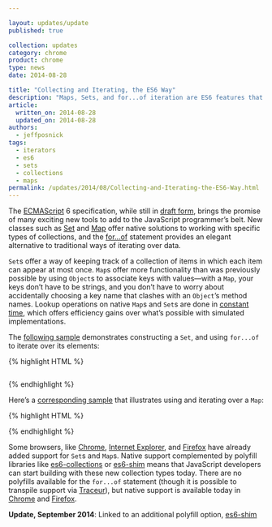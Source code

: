 ```yaml
---

layout: updates/update
published: true

collection: updates
category: chrome
product: chrome
type: news
date: 2014-08-28

title: "Collecting and Iterating, the ES6 Way"
description: "Maps, Sets, and for...of iteration are ES6 features that can change the way you work with collections of data."
article:
  written_on: 2014-08-28
  updated_on: 2014-08-28
authors:
  - jeffposnick
tags:
  - iterators
  - es6
  - sets
  - collections
  - maps
permalink: /updates/2014/08/Collecting-and-Iterating-the-ES6-Way.html
---
```

The [ECMAScript](http://en.wikipedia.org/wiki/ECMAScript) 6 specification, while still in [draft form](http://people.mozilla.org/~jorendorff/es6-draft.html), brings the promise of many exciting new tools to add to the JavaScript programmer’s belt. New classes such as [Set](https://people.mozilla.org/~jorendorff/es6-draft.html#sec-set-objects) and [Map](https://people.mozilla.org/~jorendorff/es6-draft.html#sec-map-objects) offer native solutions to working with specific types of collections, and the [for...of](https://people.mozilla.org/~jorendorff/es6-draft.html#sec-iteration-statements) statement provides an elegant alternative to traditional ways of iterating over data.

`Set`s offer a way of keeping track of a collection of items in which each item can appear at most once. `Map`s offer more functionality than was previously possible by using `Object`s to associate keys with values—with a `Map`, your keys don’t have to be strings, and you don’t have to worry about accidentally choosing a key name that clashes with an `Object`’s method names. Lookup operations on native `Map`s and `Set`s are done in [constant time](http://en.wikipedia.org/wiki/Time_complexity#Constant_time), which offers efficiency gains over what’s possible with simulated implementations.

The [following sample](https://googlechrome.github.io/samples/collections-iterators-es6/index.html) demonstrates constructing a `Set`, and using `for...of` to iterate over its elements:

{% highlight HTML %}
<pre id="log"></pre>

<script>
  function log() {
    document.querySelector('#log').textContent += Array.prototype.join.call(arguments, '') + '\n';
  }

  log('Creating, using, and iterating over a Set:');
  var randomIntegers = new Set();
  // Generate a random integer in the range [1..10] five times,
  // and use a Set to keep track of the distinct integers that were generated.
  for (var i = 0; i < 5; i++) {
    randomIntegers.add(Math.floor(Math.random() * 10) + 1);
  }
  log(randomIntegers.size, ' distinct integers were generated.');
  log('The number 10 was ', randomIntegers.has(10) ? '' : 'not ', 'one of them.');
  log('Here\'s all of them:');
  // Use for...of to iterate over the items in the Set.
  // https://people.mozilla.org/~jorendorff/es6-draft.html#sec-iteration-statements
  // The Set iterator yields a single value corresponding to each entry in the Set.
  for (var item of randomIntegers) {
    log(item);
  }
</script>
{% endhighlight %}

Here’s a [corresponding sample](https://googlechrome.github.io/samples/collections-iterators-es6/index.html) that illustrates using and iterating over a `Map`:

{% highlight HTML %}
<script>
  log('\nCreating and iterating over a Map:');
  // Maps can be initialized by passing in an iterable value (https://people.mozilla.org/~jorendorff/es6-draft.html#sec-map-iterable)
  // Here, we use an Array of Arrays to initialize. The first value in each sub-Array is the new
  // Map entry's key, and the second is the item's value.
  var typesOfKeys = new Map([
    ['one', 'My key is a string.'],
    ['1', 'My key is also a string'],
    [1, 'My key is a number'],
    [document.querySelector('#log'), 'My key is an object']
  ]);
  // You can also call set() to add new keys/values to an existing Map.
  typesOfKeys.set('!!!!', 'My key is excited!');

  // Use for...of to iterate over the items in the Map.
  // https://people.mozilla.org/~jorendorff/es6-draft.html#sec-iteration-statements
  // There are several types of Map iterators available.
  // typesOfKeys.keys() can be used to iterate over just the keys:
  log('Just the keys:');
  for (var key of typesOfKeys.keys()) {
    log('  key: ', key);
  }

  // typesOfKeys.values() can be used to iterate over just the values:
  log('Just the values:');
  for (var value of typesOfKeys.values()) {
    log('  value: ', value);
  }

  // The default Map iterator yields an Array with two items; the first is the Map entry's key and the
  // second is the Map entry's value. This default iterator is equivalent to typesOfKeys.entries().
  log('Keys and values:');
  // Alternative, ES6-idiomatic syntax currently supported in Safari & Firefox:
  // for (var [key, value] of typesOfKeys) { … }
  for (var item of typesOfKeys) {
    log('  ', item[0], ' -> ', item[1]);
  }
</script>
{% endhighlight %}

Some browsers, like [Chrome](http://www.chromestatus.com/feature/4818609708728320), [Internet Explorer](http://msdn.microsoft.com/en-us/library/ie/dn263029), and [Firefox](https://developer.mozilla.org/en-US/docs/Web/JavaScript/Reference/Global_Objects/Map) have already added support for `Set`s and `Map`s. Native support complemented by polyfill libraries like [es6-collections](https://github.com/WebReflection/es6-collections) or [es6-shim](https://github.com/paulmillr/es6-shim/) means that JavaScript developers can start building with these new collection types today. There are no polyfills available for the `for...of` statement (though it is possible to transpile support via [Traceur](https://github.com/google/traceur-compiler)), but native support is available today in [Chrome](http://www.chromestatus.com/feature/4696563918045184) and [Firefox](https://developer.mozilla.org/en-US/docs/Web/JavaScript/Reference/Statements/for...of).

**Update, September 2014**: Linked to an additional polyfill option, [es6-shim](https://github.com/paulmillr/es6-shim/)
